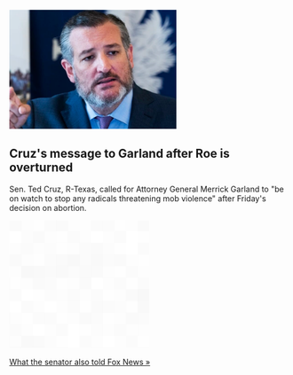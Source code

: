 
![Cruz's message to Garland after Roe is overturned](./20220625235857.png)
## Cruz's message to Garland after Roe is overturned

Sen. Ted Cruz, R-Texas, called for Attorney General Merrick Garland to "be on watch to stop any radicals threatening mob violence" after Friday's decision on abortion.

![pic](../square_bg.png)

[What the senator also told Fox News »](https://www.yahoo.com/entertainment/ted-cruz-calls-ag-merrick-012312214.html)
